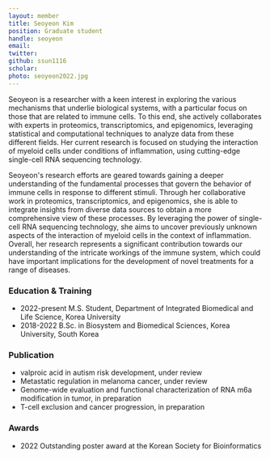 ```yaml
---
layout: member
title: Seoyeon Kim
position: Graduate student
handle: seoyeon
email:
twitter:
github: ssun1116
scholar: 
photo: seoyeon2022.jpg
---
```


Seoyeon is a researcher with a keen interest in exploring the various mechanisms that underlie biological systems, with a particular focus on those that are related to immune cells. To this end, she actively collaborates with experts in proteomics, transcriptomics, and epigenomics, leveraging statistical and computational techniques to analyze data from these different fields. Her current research is focused on studying the interaction of myeloid cells under conditions of inflammation, using cutting-edge single-cell RNA sequencing technology.

Seoyeon's research efforts are geared towards gaining a deeper understanding of the fundamental processes that govern the behavior of immune cells in response to different stimuli. Through her collaborative work in proteomics, transcriptomics, and epigenomics, she is able to integrate insights from diverse data sources to obtain a more comprehensive view of these processes. By leveraging the power of single-cell RNA sequencing technology, she aims to uncover previously unknown aspects of the interaction of myeloid cells in the context of inflammation. Overall, her research represents a significant contribution towards our understanding of the intricate workings of the immune system, which could have important implications for the development of novel treatments for a range of diseases.

### Education & Training
- 2022-present M.S. Student, Department of Integrated Biomedical and Life Science, Korea University
- 2018-2022 B.Sc. in Biosystem and Biomedical Sciences, Korea University, South Korea

### Publication
- valproic acid in autism risk development, under review
- Metastatic regulation in melanoma cancer, under review
- Genome-wide evaluation and functional characterization of RNA m6a modification in tumor, in preparation
- T-cell exclusion and cancer progression, in preparation

### Awards
- 2022 Outstanding poster award at the Korean Society for Bioinformatics